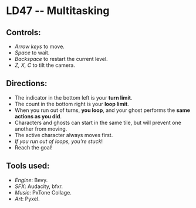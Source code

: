 # LD47 -- Multitasking

## Controls:
* *Arrow keys* to move.
* *Space* to wait.
* *Backspace* to restart the current level.
* *Z, X, C* to tilt the camera.

## Directions:
* The indicator in the bottom left is your **turn limit**.
* The count in the bottom right is your **loop limit**.
* When you run out of turns, **you loop**, and your ghost performs the **same actions as you did**.
* Characters and ghosts can start in the same tile, but will prevent one another from moving.
* The active character always moves first.
* *If you run out of loops, you're stuck*!
* Reach the goal!

## Tools used:
* *Engine*: Bevy.
* *SFX*: Audacity, bfxr.
* *Music*: PxTone Collage.
* *Art*: Pyxel.
